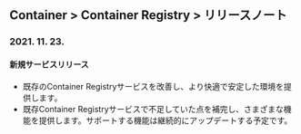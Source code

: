 ## Container > Container Registry  > リリースノート

### 2021. 11. 23.
#### 新規サービスリリース
* 既存のContainer Registryサービスを改善し、より快適で安定した環境を提供します。
* 既存Container Registryサービスで不足していた点を補完し、さまざまな機能を提供します。サポートする機能は継続的にアップデートする予定です。

